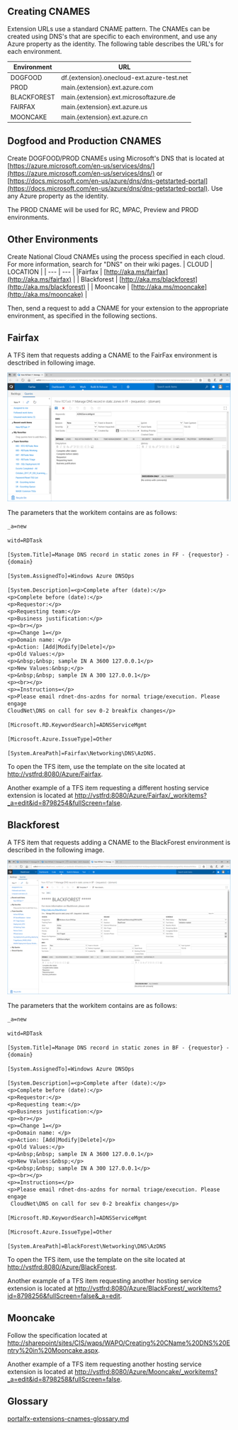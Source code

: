 <a name="portalfxExtensionsCnames"></a>

<!-- link to this document is [portalfx-extensions-cnames.md]()
-->
## Creating CNAMES
 Extension URLs use a standard CNAME pattern. The  CNAMEs can be created using DNS's that are specific to each environment, and use any Azure property as the identity.  The following table describes the URL's for each environment.

| Environment	| URL |
| --- | ---|
| DOGFOOD	| df.{extension}.onecloud-ext.azure-test.net |
| PROD	| 	main.{extension}.ext.azure.com |
| BLACKFOREST	| main.{extension}.ext.microsoftazure.de |
| FAIRFAX		| main.{extension}.ext.azure.us |
| MOONCAKE		| main.{extension}.ext.azure.cn |


## Dogfood and Production CNAMES
Create DOGFOOD/PROD CNAMEs using Microsoft's DNS that is located at
 [https://azure.microsoft.com/en-us/services/dns/](https://azure.microsoft.com/en-us/services/dns/) or [https://docs.microsoft.com/en-us/azure/dns/dns-getstarted-portal](https://docs.microsoft.com/en-us/azure/dns/dns-getstarted-portal). Use  any Azure property as the identity.

<!--TODO: Validate whether this was the site that was intended for the phrase " Microsoft's DNS"  -->

The PROD CNAME will be used for RC, MPAC, Preview and PROD environments.

## Other Environments
Create National Cloud CNAMEs using the process specified in each cloud.
 For more information, search for "DNS" on their wiki pages.
 | CLOUD | LOCATION |
 | --- | --- |
 |Fairfax | [http://aka.ms/fairfax](http://aka.ms/fairfax) |
 | 	Blackforest  | [http://aka.ms/blackforest](http://aka.ms/blackforest)  |
 | Mooncake | [http://aka.ms/mooncake](http://aka.ms/mooncake) |
 
 Then, send a request to add a CNAME for your extension to the appropriate environment, as specified in the following sections.

## Fairfax	

  A TFS item that requests adding a CNAME to the FairFax environment is desctribed in following image.
  
  ![alt-text](../media/portalfx-extensions/fairFaxCNameRequestTemplate.png
    "FairFax Request Template")

The parameters that the workitem contains are as follows:

```
_a=new

witd=RDTask

[System.Title]=Manage DNS record in static zones in FF - {requestor} - {domain}

[System.AssignedTo]=Windows Azure DNSOps

[System.Description]=<p>Complete after (date):</p>
<p>Complete before (date):</p>
<p>Requestor:</p>
<p>Requesting team:</p>
<p>Business justification:</p>
<p><br></p>
<p>=Change 1=</p>
<p>Domain name: </p>
<p>Action: [Add|Modify|Delete]</p>
<p>Old Values:</p>
<p>&nbsp;&nbsp; sample IN A 3600 127.0.0.1</p>
<p>New Values:&nbsp;</p>
<p>&nbsp;&nbsp; sample IN A 300 127.0.0.1</p>
<p><br></p>
<p>=Instructions=</p>
<p>Please email rdnet-dns-azdns for normal triage/execution. Please engage 
CloudNet\DNS on call for sev 0-2 breakfix changes</p>

[Microsoft.RD.KeywordSearch]=ADNSServiceMgmt

[Microsoft.Azure.IssueType]=Other

[System.AreaPath]=Fairfax\Networking\DNS\AzDNS. 
```


 To open the TFS item, use the template on the site located at
  [http://vstfrd:8080/Azure/Fairfax](http://vstfrd:8080/Azure/Fairfax/_workitems?_a=new&witd=RDTask&%5BSystem.Title%5D=Manage%20DNS%20record%20in%20static%20zones%20in%20FF%20-%20%7Brequestor%7D%20-%20%7Bdomain%7D&%5BSystem.AssignedTo%5D=Windows%20Azure%20DNSOps&%5BSystem.Description%5D=%3Cp%3EComplete%20after%20%28date%29%3A%3C%2Fp%3E%3Cp%3EComplete%20before%20%28date%29%3A%3C%2Fp%3E%3Cp%3ERequestor%3A%3C%2Fp%3E%3Cp%3ERequesting%20team%3A%3C%2Fp%3E%3Cp%3EBusiness%20justification%3A%3C%2Fp%3E%3Cp%3E%3Cbr%3E%3C%2Fp%3E%3Cp%3E%3DChange%201%3D%3C%2Fp%3E%3Cp%3EDomain%20name%3A%20%3C%2Fp%3E%3Cp%3EAction%3A%20%5BAdd%7CModify%7CDelete%5D%3C%2Fp%3E%3Cp%3EOld%20Values%3A%3C%2Fp%3E%3Cp%3E%26nbsp%3B%26nbsp%3B%20sample%20IN%20A%203600%20127.0.0.1%3C%2Fp%3E%3Cp%3ENew%20Values%3A%26nbsp%3B%3C%2Fp%3E%3Cp%3E%26nbsp%3B%26nbsp%3B%20sample%20IN%20A%20300%20127.0.0.1%3C%2Fp%3E%3Cp%3E%3Cbr%3E%3C%2Fp%3E%3Cp%3E%3DInstructions%3D%3C%2Fp%3E%3Cp%3EPlease%20email%20rdnet-dns-azdns%20for%20normal%20triage%2Fexecution.%20Please%20engage%20CloudNet%5CDNS%20on%20call%20for%20sev%200-2%20breakfix%20changes%3C%2Fp%3E&%5BMicrosoft.RD.KeywordSearch%5D=ADNSServiceMgmt&%5BMicrosoft.Azure.IssueType%5D=Other&%5BSystem.AreaPath%5D=Fairfax%5CNetworking%5CDNS%5CAzDNS).  

  Another example of a TFS item requesting a different hosting service extension is located at [http://vstfrd:8080/Azure/Fairfax/_workitems?_a=edit&id=8798254&fullScreen=false](http://vstfrd:8080/Azure/Fairfax/_workitems?_a=edit&id=8798254&fullScreen=false).

## Blackforest
A TFS item that requests adding a CNAME to the BlackForest environment is described in the following image.
  
  ![alt-text](../media/portalfx-extensions/blackForestCNameRequestTemplate.png
    "BlackForest Request Template")

The parameters that the workitem contains are as follows:

```
_a=new

witd=RDTask

[System.Title]=Manage DNS record in static zones in BF - {requestor} - {domain}

[System.AssignedTo]=Windows Azure DNSOps

[System.Description]=<p>Complete after (date):</p>
<p>Complete before (date):</p>
<p>Requestor:</p>
<p>Requesting team:</p>
<p>Business justification:</p>
<p><br></p>
<p>=Change 1=</p>
<p>Domain name: </p>
<p>Action: [Add|Modify|Delete]</p>
<p>Old Values:</p>
<p>&nbsp;&nbsp; sample IN A 3600 127.0.0.1</p>
<p>New Values:&nbsp;</p>
<p>&nbsp;&nbsp; sample IN A 300 127.0.0.1</p>
<p><br></p>
<p>=Instructions=</p>
<p>Please email rdnet-dns-azdns for normal triage/execution. Please engage
 CloudNet\DNS on call for sev 0-2 breakfix changes</p>

[Microsoft.RD.KeywordSearch]=ADNSServiceMgmt

[Microsoft.Azure.IssueType]=Other

[System.AreaPath]=BlackForest\Networking\DNS\AzDNS

```
  
 To open the TFS item, use the template on the site located at [http://vstfrd:8080/Azure/BlackForest](http://vstfrd:8080/Azure/BlackForest/_workitems?_a=new&witd=RDTask&%5BSystem.Title%5D=Manage%20DNS%20record%20in%20static%20zones%20in%20BF%20-%20%7Brequestor%7D%20-%20%7Bdomain%7D&%5BSystem.AssignedTo%5D=Windows%20Azure%20DNSOps&%5BSystem.Description%5D=%3Cp%3EComplete%20after%20%28date%29%3A%3C%2Fp%3E%3Cp%3EComplete%20before%20%28date%29%3A%3C%2Fp%3E%3Cp%3ERequestor%3A%3C%2Fp%3E%3Cp%3ERequesting%20team%3A%3C%2Fp%3E%3Cp%3EBusiness%20justification%3A%3C%2Fp%3E%3Cp%3E%3Cbr%3E%3C%2Fp%3E%3Cp%3E%3DChange%201%3D%3C%2Fp%3E%3Cp%3EDomain%20name%3A%20%3C%2Fp%3E%3Cp%3EAction%3A%20%5BAdd%7CModify%7CDelete%5D%3C%2Fp%3E%3Cp%3EOld%20Values%3A%3C%2Fp%3E%3Cp%3E%26nbsp%3B%26nbsp%3B%20sample%20IN%20A%203600%20127.0.0.1%3C%2Fp%3E%3Cp%3ENew%20Values%3A%26nbsp%3B%3C%2Fp%3E%3Cp%3E%26nbsp%3B%26nbsp%3B%20sample%20IN%20A%20300%20127.0.0.1%3C%2Fp%3E%3Cp%3E%3Cbr%3E%3C%2Fp%3E%3Cp%3E%3DInstructions%3D%3C%2Fp%3E%3Cp%3EPlease%20email%20rdnet-dns-azdns%20for%20normal%20triage%2Fexecution.%20Please%20engage%20CloudNet%5CDNS%20on%20call%20for%20sev%200-2%20breakfix%20changes%3C%2Fp%3E&%5BMicrosoft.RD.KeywordSearch%5D=ADNSServiceMgmt&%5BMicrosoft.Azure.IssueType%5D=Other&%5BSystem.AreaPath%5D=BlackForest%5CNetworking%5CDNS%5CAzDNS).

  Another example of a TFS item requesting another hosting service extension is located at [http://vstfrd:8080/Azure/BlackForest/_workItems?id=8798256&fullScreen=false&_a=edit](http://vstfrd:8080/Azure/BlackForest/_workItems?id=8798256&fullScreen=false&_a=edit).

## Mooncake	
Follow the specification located at [http://sharepoint/sites/CIS/waps/WAPO/Creating%20CName%20DNS%20Entry%20in%20Mooncake.aspx](http://sharepoint/sites/CIS/waps/WAPO/Creating%20CName%20DNS%20Entry%20in%20Mooncake.aspx).

Another example of a TFS item requesting another hosting service extension is located at [http://vstfrd:8080/Azure/Mooncake/_workitems?_a=edit&id=8798258&fullScreen=false](http://vstfrd:8080/Azure/Mooncake/_workitems?_a=edit&id=8798258&fullScreen=false).

## Glossary

 [portalfx-extensions-cnames-glossary.md](portalfx-extensions-cnames-glossary.md)